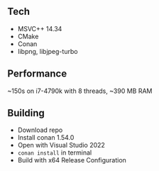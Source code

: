 ## Tech
- MSVC++ 14.34
- CMake
- Conan
- libpng, libjpeg-turbo

## Performance
~150s on i7-4790k with 8 threads, ~390 MB RAM

## Building 
- Download repo
- Install conan 1.54.0
- Open with Visual Studio 2022
-  `conan install` in terminal
- Build with x64 Release Configuration